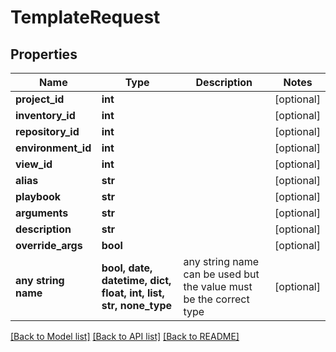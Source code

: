 # TemplateRequest


## Properties
Name | Type | Description | Notes
------------ | ------------- | ------------- | -------------
**project_id** | **int** |  | [optional] 
**inventory_id** | **int** |  | [optional] 
**repository_id** | **int** |  | [optional] 
**environment_id** | **int** |  | [optional] 
**view_id** | **int** |  | [optional] 
**alias** | **str** |  | [optional] 
**playbook** | **str** |  | [optional] 
**arguments** | **str** |  | [optional] 
**description** | **str** |  | [optional] 
**override_args** | **bool** |  | [optional] 
**any string name** | **bool, date, datetime, dict, float, int, list, str, none_type** | any string name can be used but the value must be the correct type | [optional]

[[Back to Model list]](../README.md#documentation-for-models) [[Back to API list]](../README.md#documentation-for-api-endpoints) [[Back to README]](../README.md)


